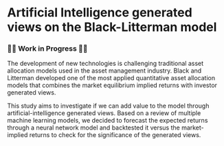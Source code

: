 # Artificial Intelligence generated views on the Black-Litterman model

### 👨‍💻 Work in Progress 👨‍💻 

The development of new technologies is challenging traditional asset allocation models used in the asset management industry. Black and Litterman developed one of the most applied quantitative asset allocation models that combines the market equilibrium implied returns with investor generated views. 

This study aims to investigate if we can add value to the model through artificial-intelligence generated views. Based on a review of multiple machine learning models, we decided to forecast the expected returns through a neural network model and backtested it versus the market-implied returns to check for the significance of the generated views.

